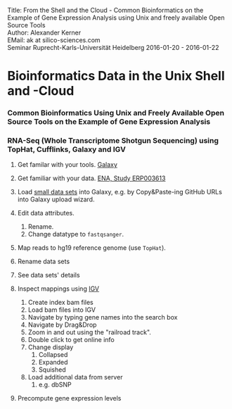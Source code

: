 Title: From the Shell and the Cloud - Common Bioinformatics on the Example of Gene Expression Analysis using Unix and freely available Open Source Tools</br>
Author: Alexander Kerner</br>
EMail: ak at silico-sciences.com</br>
Seminar Ruprecht-Karls-Universität Heidelberg 2016-01-20 - 2016-01-22

# Bioinformatics Data in the Unix Shell and -Cloud

### Common Bioinformatics Using Unix and Freely Available Open Source Tools on the Example of Gene Expression Analysis

### RNA-Seq (Whole Transcriptome Shotgun Sequencing) using TopHat, Cufflinks, Galaxy and IGV

1. Get familar with your tools.
[Galaxy](https://bioinf-galaxian.erasmusmc.nl/galaxy/)

1. Get familiar with your data.
[ENA, Study ERP003613](http://www.ebi.ac.uk/ena/data/view/ERP003613)

1. Load [small data sets](https://github.com/silico-sciences/bi-seminar/tree/master/2014fagerberg-small) into Galaxy, e.g. by Copy&Paste-ing GitHub URLs into Galaxy upload wizard.

2. Edit data attributes.
    1. Rename.
    2. Change datatype to `fastqsanger`.

1. Map reads to hg19 reference genome (use `TopHat`).
1. Rename data sets
1. See data sets' details
1. Inspect mappings using [IGV](https://www.broadinstitute.org/igv/)
    1. Create index bam files
    1. Load bam files into IGV
    1. Navigate by typing gene names into the search box
    1. Navigate by Drag&Drop
    1. Zoom in and out using the "railroad track".
    1. Double click to get online info
    1. Change display
        1. Collapsed
        1. Expanded
        1. Squished
    1. Load additional data from server
        1. e.g. dbSNP
1. Precompute gene expression levels


